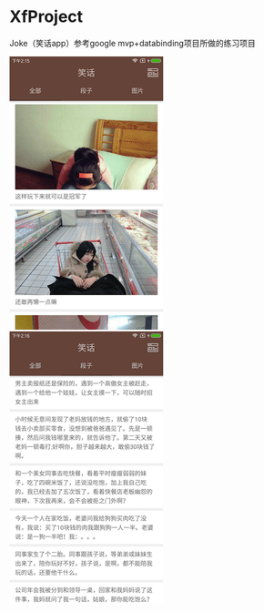 # XfProject
Joke（笑话app）参考google mvp+databinding项目所做的练习项目

![alt tag](images/image1.png)       ![alt tag](images/image2.png)

